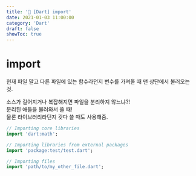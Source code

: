 ```yaml
---
title: '📖 [Dart] import'
date: 2021-01-03 11:00:00
category: 'Dart'
draft: false
showToc: true
---
```


# import
현재 파일 말고 다른 파일에 있는 함수라던지 변수를 가져올 때 맨 상단에서 불러오는 것.  

소스가 길어지거나 복잡해지면 파일을 분리하지 않느냐?!  
분리된 애들을 불러와서 쓸 때!  
물론 라이브러리라던지 갖다 쓸 때도 사용해줌.  

```dart
// Importing core libraries
import 'dart:math';

// Importing libraries from external packages
import 'package:test/test.dart';

// Importing files
import 'path/to/my_other_file.dart';
```